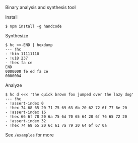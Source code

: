 Binary analysis and synthesis tool

Install

```
$ npm install -g handcode
```

Synthesize

```
$ hc <<-END | hexdump
--- !hc
- !bin 11111110
- !ui8 237
- !hex fa ce
END
0000000 fe ed fa ce
0000004
```

Analyze

```
$ hc d <<< 'the quick brown fox jumped over the lazy dog'
--- !hc
- !assert-index 0
- !hex 74 68 65 20 71 75 69 63 6b 20 62 72 6f 77 6e 20
- !assert-index 16
- !hex 66 6f 78 20 6a 75 6d 70 65 64 20 6f 76 65 72 20
- !assert-index 32
- !hex 74 68 65 20 6c 61 7a 79 20 64 6f 67 0a
```

See `/examples` for more
